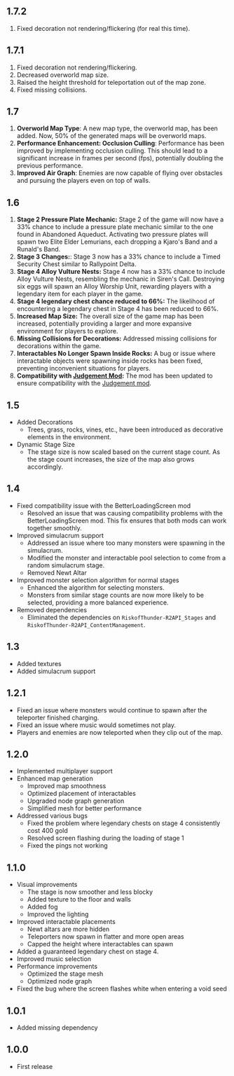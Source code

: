 ## 1.7.2
1. Fixed decoration not rendering/flickering (for real this time).

## 1.7.1
1. Fixed decoration not rendering/flickering.
2. Decreased overworld map size.
3. Raised the height threshold for teleportation out of the map zone.
4. Fixed missing collisions.

## 1.7

1. **Overworld Map Type**: A new map type, the overworld map, has been added. Now, 50% of the generated maps will be overworld maps.
2. **Performance Enhancement: Occlusion Culling**: Performance has been improved by implementing occlusion culling. This should lead to a significant increase in frames per second (fps), potentially doubling the previous performance.
3. **Improved Air Graph**: Enemies are now capable of flying over obstacles and pursuing the players even on top of walls.

## 1.6
1. **Stage 2 Pressure Plate Mechanic:** Stage 2 of the game will now have a 33% chance to include a pressure plate mechanic similar to the one found in Abandoned Aqueduct. Activating two pressure plates will spawn two Elite Elder Lemurians, each dropping a Kjaro's Band and a Runald's Band.
2. **Stage 3 Changes:**: Stage 3 now has a 33% chance to include a Timed Security Chest similar to Rallypoint Delta.
3. **Stage 4 Alloy Vulture Nests:** Stage 4 now has a 33% chance to include Alloy Vulture Nests, resembling the mechanic in Siren's Call. Destroying six eggs will spawn an Alloy Worship Unit, rewarding players with a legendary item for each player in the game.
4. **Stage 4 legendary chest chance reduced to 66%:** The likelihood of encountering a legendary chest in Stage 4 has been reduced to 66%.
5. **Increased Map Size:** The overall size of the game map has been increased, potentially providing a larger and more expansive environment for players to explore.
6. **Missing Collisions for Decorations:** Addressed missing collisions for decorations within the game.
7. **Interactables No Longer Spawn Inside Rocks:** A bug or issue where interactable objects were spawning inside rocks has been fixed, preventing inconvenient situations for players.
8. **Compatibility with [Judgement Mod](https://thunderstore.io/package/Nuxlar/Judgement/):** The mod has been updated to ensure compatibility with the [Judgement mod](https://thunderstore.io/package/Nuxlar/Judgement/).

## 1.5
- Added Decorations
   - Trees, grass, rocks, vines, etc., have been introduced as decorative elements in the environment.
- Dynamic Stage Size
   - The stage size is now scaled based on the current stage count. As the stage count increases, the size of the map also grows accordingly.

## 1.4
- Fixed compatibility issue with the BetterLoadingScreen mod
  - Resolved an issue that was causing compatibility problems with the BetterLoadingScreen mod. This fix ensures that both mods can work together smoothly.
- Improved simulacrum support
   - Addressed an issue where too many monsters were spawning in the simulacrum.
   - Modified the monster and interactable pool selection to come from a random simulacrum stage.
   - Removed Newt Altar
- Improved monster selection algorithm for normal stages
   - Enhanced the algorithm for selecting monsters.
   - Monsters from similar stage counts are now more likely to be selected, providing a more balanced experience.
- Removed dependencies
   - Eliminated the dependencies on `RiskofThunder-R2API_Stages` and `RiskofThunder-R2API_ContentManagement`.

## 1.3
- Added textures
- Added simulacrum support

## 1.2.1
- Fixed an issue where monsters would continue to spawn after the teleporter finished charging.
- Fixed an issue where music would sometimes not play.
- Players and enemies are now teleported when they clip out of the map.

## 1.2.0
- Implemented multiplayer support
- Enhanced map generation
  - Improved map smoothness
  - Optimized placement of interactables
  - Upgraded node graph generation
  - Simplified mesh for better performance
- Addressed various bugs
  - Fixed the problem where legendary chests on stage 4 consistently cost 400 gold
  - Resolved screen flashing during the loading of stage 1
  - Fixed the pings not working

## 1.1.0

- Visual improvements
  - The stage is now smoother and less blocky 
  - Added texture to the floor and walls
  - Added fog
  - Improved the lighting
- Improved interactable placements
  - Newt altars are more hidden 
  - Teleporters now spawn in flatter and more open areas
  - Capped the height where interactables can spawn
- Added a guaranteed legendary chest on stage 4.
- Improved music selection
- Performance improvements
  - Optimized the stage mesh
  - Optimized node graph
- Fixed the bug where the screen flashes white when entering a void seed

## 1.0.1
- Added missing dependency

## 1.0.0

- First release